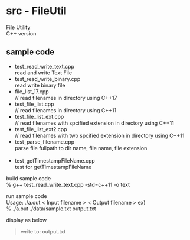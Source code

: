 src - FileUtil
===============

File Utility <br/>
C++ version <br/>


## sample code
- test_read_write_text.cpp <br/>
read and write Text File <br/>
- test_read_write_binary.cpp <br/>
read write binary file <br/>
- file_list_17.cpp <br/>
// read filenames in directory using C++17 <br/>
- test_file_list.cpp <br/>
// read filenames in directory using C++11<br/>
- test_file_list_ext.cpp <br/>
// read filenames with spcified extension in directory using C++11<br/>
- test_file_list_ext2.cpp <br/>
// read filenames with two spcified extension in directory using C++11<br/>
- test_parse_filename.cpp <br/>
parse file fullpath to dir name, file name, file extension <br/> <br/>
- test_getTimestampFileName.cpp <br/>
test for getTimestampFileName <br/>


build sample code <br/>
% g++  test_read_write_text.cpp -std=c++11 -o text <br/>

run sample code <br/>
Usage:  ./a.out \< Input filename \> \< Output filename \>
ex) <br/>
% ./a.out ./data/sample.txt output.txt <br/>

display as below <br/>
> write to: output.txt <br/>

